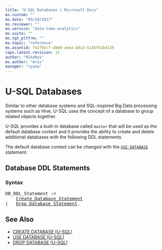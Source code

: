 ```yaml
---
title: "U-SQL Databases | Microsoft Docs"
ms.custom: ""
ms.date: "03/10/2017"
ms.reviewer: ""
ms.service: "data-lake-analytics"
ms.suite: ""
ms.tgt_pltfrm: ""
ms.topic: "reference"
ms.assetid: f92f6bcf-d800-4eea-b9a3-513bf63bd139
caps.latest.revision: 15
author: "MikeRys"
ms.author: "mrys"
manager: "ryanw"
---
```


# U-SQL Databases
Similar to other database systems and SQL-inspired Big Data processing systems such as Hive, U-SQL uses the concept of a database to group related objects together.   
  
U-SQL provides a built-in database called `master` that will be used as the default database context and it provides the ability to create and delete additional databases with the following DDL statements.  
  
The default database context can be changed with the [`USE DATABASE`](use-database-u-sql.md) statement.  
  
## Database DDL Statements
### Syntax
<pre>
DB_DDL_Statement :=  
    <a href="create-database-u-sql.md">Create_Database_Statement</a>
|   <a href="drop-database-u-sql.md">Drop_Database_Statement</a>.
</pre>
  
## See Also  
* [CREATE DATABASE (U-SQL)](create-database-u-sql.md)  
* [USE DATABASE (U-SQL)](use-database-u-sql.md)  
* [DROP DATABASE (U-SQL)](drop-database-u-sql.md)  
